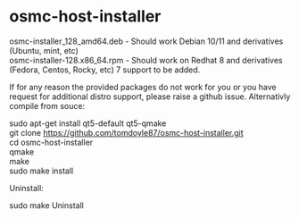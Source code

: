 # osmc-host-installer
 
osmc-installer_128_amd64.deb - Should work Debian 10/11 and derivatives (Ubuntu, mint, etc)</BR>
osmc-installer-128.x86_64.rpm - Should work on Redhat 8  and derivatives (Fedora, Centos, Rocky, etc) 7 support to be added. 

If for any reason the provided packages do not work for you or you have request for additional distro support, please raise a github issue. Alternativly compile from souce:
 
 sudo apt-get install qt5-default qt5-qmake</BR>
 git clone https://github.com/tomdoyle87/osmc-host-installer.git</BR>
 cd osmc-host-installer</BR>
 qmake</BR>
 make</BR>
 sudo make install
 
 Uninstall:
 
 sudo make Uninstall
